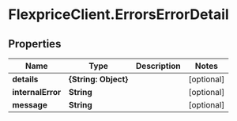 # FlexpriceClient.ErrorsErrorDetail

## Properties

Name | Type | Description | Notes
------------ | ------------- | ------------- | -------------
**details** | **{String: Object}** |  | [optional] 
**internalError** | **String** |  | [optional] 
**message** | **String** |  | [optional] 


